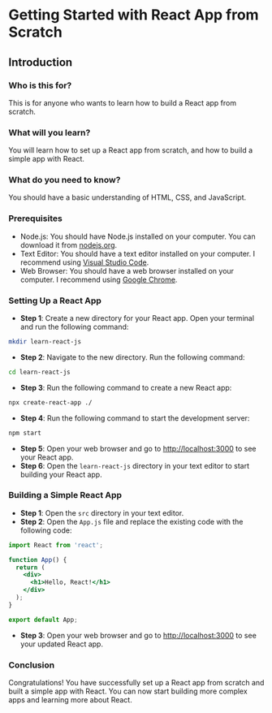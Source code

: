# Getting Started with React App from Scratch

## Introduction 

### Who is this for?

This is for anyone who wants to learn how to build a React app from scratch. 

### What will you learn?

You will learn how to set up a React app from scratch, and how to build a simple app with React.

### What do you need to know?

You should have a basic understanding of HTML, CSS, and JavaScript.

### Prerequisites

- Node.js: You should have Node.js installed on your computer. You can download it from [nodejs.org](https://nodejs.org/).
- Text Editor: You should have a text editor installed on your computer. I recommend using [Visual Studio Code](https://code.visualstudio.com/).
- Web Browser: You should have a web browser installed on your computer. I recommend using [Google Chrome](https://www.google.com/chrome/).

### Setting Up a React App 

- **Step 1**: Create a new directory for your React app. Open your terminal and run the following command:

```bash
mkdir learn-react-js
```

- **Step 2**: Navigate to the new directory. Run the following command:

```bash
cd learn-react-js
```

- **Step 3**: Run the following command to create a new React app:

```bash
npx create-react-app ./
```

- **Step 4**: Run the following command to start the development server:

```bash
npm start
```

- **Step 5**: Open your web browser and go to [http://localhost:3000](http://localhost:3000) to see your React app.
- **Step 6**: Open the `learn-react-js` directory in your text editor to start building your React app.

### Building a Simple React App

- **Step 1**: Open the `src` directory in your text editor.
- **Step 2**: Open the `App.js` file and replace the existing code with the following code:

```jsx
import React from 'react';

function App() {
  return (
    <div>
      <h1>Hello, React!</h1>
    </div>
  );
}

export default App;
```

- **Step 3**: Open your web browser and go to [http://localhost:3000](http://localhost:3000) to see your updated React app.


### Conclusion

Congratulations! You have successfully set up a React app from scratch and built a simple app with React. You can now start building more complex apps and learning more about React.